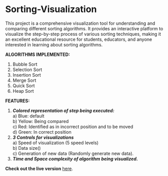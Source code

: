 # Sorting-Visualization
This project is a comprehensive visualization tool for understanding and comparing different sorting algorithms. It provides an interactive platform to visualize the step-by-step process of various sorting techniques, making it an excellent educational resource for students, educators, and anyone interested in learning about sorting algorithms.

<b>ALGORITHMS IMPLEMENTED: </b><br>
1) Bubble Sort <br>
2) Selection Sort <br>
3) Insertion Sort <br>
4) Merge Sort <br>
5) Quick Sort <br>
6) Heap Sort <br>

<b>FEATURES: </b><br>
1) <i><b>Colored representation of step being executed: <br></b></i>
	a) Blue: default <br>
	b) Yellow: Being compared <br>
	c) Red: Identified as in incorrect position and to be moved <br>
	d) Green: In correct position <br>
2) <i><b>3 Controls for visualizations</b><br></i>
	a) Speed of visualization (5 speed levels)<br>
	b) Data size()<br>
	c) Generation of new data (Randomly generate new data).<br>
3) <i><b>Time and Space complexity of algorithm being visualized.</b></i>

<b><b>Check out the live version</b></b> [here](https://vdalela17.github.io/Sorting-Visualization/).
